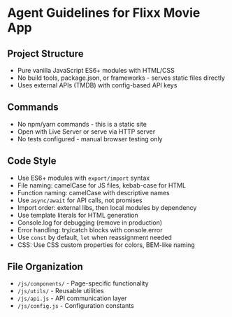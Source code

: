 # Agent Guidelines for Flixx Movie App

## Project Structure
- Pure vanilla JavaScript ES6+ modules with HTML/CSS
- No build tools, package.json, or frameworks - serves static files directly
- Uses external APIs (TMDB) with config-based API keys

## Commands
- No npm/yarn commands - this is a static site
- Open with Live Server or serve via HTTP server
- No tests configured - manual browser testing only

## Code Style
- Use ES6+ modules with `export/import` syntax
- File naming: camelCase for JS files, kebab-case for HTML
- Function naming: camelCase with descriptive names
- Use `async/await` for API calls, not promises
- Import order: external libs, then local modules by dependency
- Use template literals for HTML generation
- Console.log for debugging (remove in production)
- Error handling: try/catch blocks with console.error
- Use `const` by default, `let` when reassignment needed
- CSS: Use CSS custom properties for colors, BEM-like naming

## File Organization  
- `/js/components/` - Page-specific functionality
- `/js/utils/` - Reusable utilities
- `/js/api.js` - API communication layer
- `/js/config.js` - Configuration constants